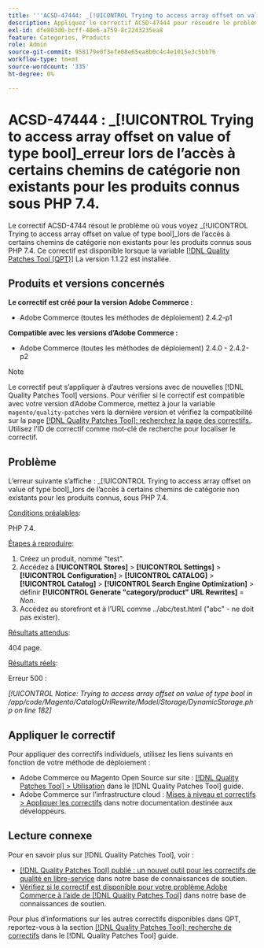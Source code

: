 ```yaml
---
title: '''ACSD-47444: _[!UICONTROL Trying to access array offset on value of type bool]_ erreur lors de l''accès à certains chemins de catégorie non existants pour les produits connus sous PHP 7.4'''
description: Appliquez le correctif ACSD-47444 pour résoudre le problème Adobe Commerce lorsqu’il existe un _[!UICONTROL Trying to access array offset on value of type bool]_ erreur lors de l'accès à certains chemins de catégorie non existants pour les produits connus, sous PHP 7.4.
exl-id: dfe803d0-bcff-40e6-a759-8c2243235ea8
feature: Categories, Products
role: Admin
source-git-commit: 958179e0f3efe08e65ea8b0c4c4e1015e3c5bb76
workflow-type: tm+mt
source-wordcount: '335'
ht-degree: 0%

---
```


# ACSD-47444 : _[!UICONTROL Trying to access array offset on value of type bool]_erreur lors de l’accès à certains chemins de catégorie non existants pour les produits connus sous PHP 7.4.

Le correctif ACSD-4744 résout le problème où vous voyez _[!UICONTROL Trying to access array offset on value of type bool]_lors de l’accès à certains chemins de catégorie non existants pour les produits connus sous PHP 7.4. Ce correctif est disponible lorsque la variable [[!DNL Quality Patches Tool (QPT)]](/help/announcements/adobe-commerce-announcements/magento-quality-patches-released-new-tool-to-self-serve-quality-patches.md) La version 1.1.22 est installée.

## Produits et versions concernés

**Le correctif est créé pour la version Adobe Commerce :**
* Adobe Commerce (toutes les méthodes de déploiement) 2.4.2-p1

**Compatible avec les versions d’Adobe Commerce :**
* Adobe Commerce (toutes les méthodes de déploiement) 2.4.0 - 2.4.2-p2

>[!NOTE]
>
>Le correctif peut s’appliquer à d’autres versions avec de nouvelles [!DNL Quality Patches Tool] versions. Pour vérifier si le correctif est compatible avec votre version d’Adobe Commerce, mettez à jour la variable `magento/quality-patches` vers la dernière version et vérifiez la compatibilité sur la page [[!DNL Quality Patches Tool]: recherchez la page des correctifs.](https://experienceleague.adobe.com/tools/commerce-quality-patches/index.html). Utilisez l’ID de correctif comme mot-clé de recherche pour localiser le correctif.

## Problème

L’erreur suivante s’affiche : _[!UICONTROL Trying to access array offset on value of type bool]_lors de l’accès à certains chemins de catégorie non existants pour les produits connus, sous PHP 7.4.

<u>Conditions préalables</u>:

PHP 7.4.

<u>Étapes à reproduire</u>:

1. Créez un produit, nommé &quot;test&quot;.
1. Accédez à **[!UICONTROL Stores]** > **[!UICONTROL Settings]** > **[!UICONTROL Configuration]** > **[!UICONTROL CATALOG]** > **[!UICONTROL Catalog]** > **[!UICONTROL Search Engine Optimization]** > définir **[!UICONTROL Generate "category/product" URL Rewrites]** = _Non_.
1. Accédez au storefront et à l’URL comme ../abc/test.html (&quot;abc&quot; - ne doit pas exister).

<u>Résultats attendus</u>:

404 page.

<u>Résultats réels</u>:

Erreur 500 :

_[!UICONTROL Notice: Trying to access array offset on value of type bool in /app/code/Magento/CatalogUrlRewrite/Model/Storage/DynamicStorage.php on line 182]_

## Appliquer le correctif

Pour appliquer des correctifs individuels, utilisez les liens suivants en fonction de votre méthode de déploiement :

* Adobe Commerce ou Magento Open Source sur site : [[!DNL Quality Patches Tool] > Utilisation](https://experienceleague.adobe.com/docs/commerce-operations/tools/quality-patches-tool/usage.html) dans le [!DNL Quality Patches Tool] guide.
* Adobe Commerce sur l’infrastructure cloud : [Mises à niveau et correctifs > Appliquer les correctifs](https://experienceleague.adobe.com/docs/commerce-cloud-service/user-guide/develop/upgrade/apply-patches.html) dans notre documentation destinée aux développeurs.

## Lecture connexe

Pour en savoir plus sur [!DNL Quality Patches Tool], voir :

* [[!DNL Quality Patches Tool] publié : un nouvel outil pour les correctifs de qualité en libre-service](/help/announcements/adobe-commerce-announcements/magento-quality-patches-released-new-tool-to-self-serve-quality-patches.md) dans notre base de connaissances de soutien.
* [Vérifiez si le correctif est disponible pour votre problème Adobe Commerce à l’aide de [!DNL Quality Patches Tool]](/help/support-tools/patches-available-in-qpt-tool/check-patch-for-magento-issue-with-magento-quality-patches.md) dans notre base de connaissances de soutien.

Pour plus d’informations sur les autres correctifs disponibles dans QPT, reportez-vous à la section [[!DNL Quality Patches Tool]: recherche de correctifs](https://experienceleague.adobe.com/tools/commerce-quality-patches/index.html) dans le [!DNL Quality Patches Tool] guide.
